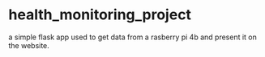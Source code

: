 # health_monitoring_project
a simple flask app used to get data from a rasberry pi 4b and present it on the website.
